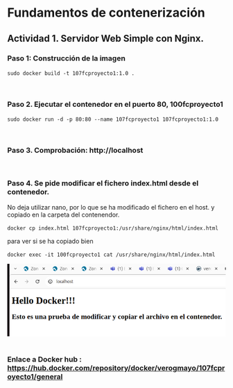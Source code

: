 # Fundamentos de contenerización


## Actividad 1. Servidor Web Simple con Nginx.


### Paso 1: Construcción de la imagen
```
sudo docker build -t 107fcproyecto1:1.0 .
```
 
### Paso 2. Ejecutar el contenedor en el puerto 80, 100fcproyecto1 
```
sudo docker run -d -p 80:80 --name 107fcproyecto1 107fcproyecto1:1.0
```
 
### Paso 3. Comprobación: http://localhost 

 
### Paso 4. Se pide modificar el fichero index.html desde el contenedor. 
No deja utilizar nano, por lo que se ha modificado el fichero en el host.
y copiado en la carpeta del contenendor.
```
docker cp index.html 107fcproyecto1:/usr/share/nginx/html/index.html

```
para ver si se ha copiado bien
```
docker exec -it 100fcproyecto1 cat /usr/share/nginx/html/index.html

```
![alt text](image.png)  

### Enlace a Docker hub : https://hub.docker.com/repository/docker/verogmayo/107fcproyecto1/general
